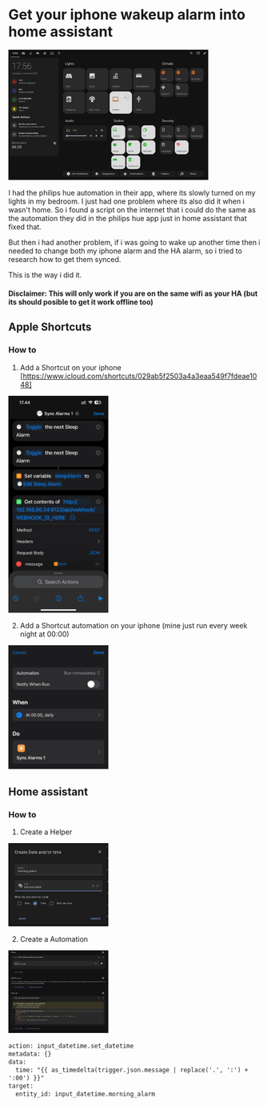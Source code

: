 # Get your iphone wakeup alarm into home assistant

<img src="./images/intro.png" width="400">

I had the philips hue automation in their app, where its slowly turned on my lights in my bedroom. I just had one problem where its also did it when i wasn't home.
So i found a script on the internet that i could do the same as the automation they did in the philips hue app just in home assistant that fixed that.

But then i had another problem, if i was going to wake up another time then i needed to change both my iphone alarm and the HA alarm, so i tried to research how to get them synced.

This is the way i did it.

#### Disclaimer: This will only work if you are on the same wifi as your HA (but its should posible to get it work offline too)

## Apple Shortcuts

### How to

1. Add a Shortcut on your iphone [https://www.icloud.com/shortcuts/029ab5f2503a4a3eaa549f7fdeae1048]
<img src="./images/shortcut.jpeg" width="200">

2. Add a Shortcut automation on your iphone (mine just run every week night at 00:00)
<img src="./images/shortcut-automation.jpeg" width="200">

## Home assistant

### How to

1. Create a Helper
<img src="./images/helper.png" width="200">

2. Create a Automation
<img src="./images/ha-automation.png" width="200">

```
action: input_datetime.set_datetime
metadata: {}
data:
  time: "{{ as_timedelta(trigger.json.message | replace('.', ':') + ':00') }}"
target:
  entity_id: input_datetime.morning_alarm
```
